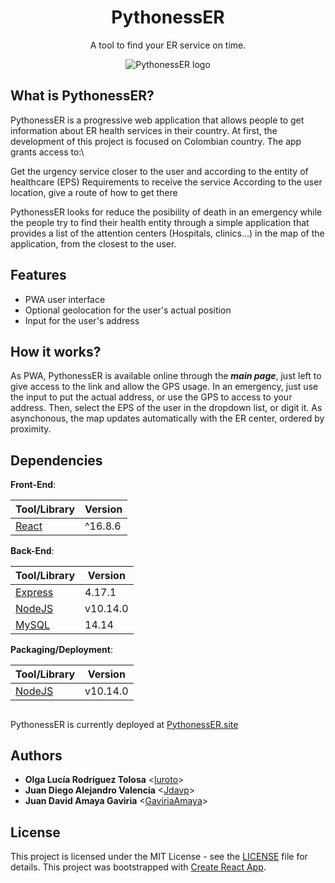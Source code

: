 <h1 align="center">PythonessER</h1>
<p align="center">
  A tool to find your ER service on time.
</p>

<p align="center">
  <img src="Logo"
       alt="PythonessER logo"
  />
</p>


## What is PythonessER?

PythonessER is a progressive web application that allows people to get information about ER health services in their country. At first, the development of this project is focused on Colombian country. The app grants access to:\

Get the urgency service closer to the user and according to the entity of healthcare (EPS)
Requirements to receive the service
According to the user location, give a route of how to get there

PythonessER looks for reduce the posibility of death in an emergency while the people try to find their health entity through a simple application that provides a list of the attention centers (Hospitals, clinics...) in the map of the application, from the closest to the user.

## Features

- PWA user interface
- Optional geolocation for the user's actual position
- Input for the user's address

## How it works?

As PWA, PythonessER is available online through the ***main page***, just left to give access to the link and allow the GPS usage. In an emergency, just use the input to put the actual address, or use the GPS to access to your address. Then, select the EPS of the user in the dropdown list, or digit it. As asynchonous, the map updates automatically with the ER center, ordered by proximity.

## Dependencies

**Front-End**:

| Tool/Library                                                                       | Version |
| ---------------------------------------------------------------------------------- | ------- |
| [React](https://reactjs.org/)                                                      | ^16.8.6 |

**Back-End**:

| Tool/Library                           | Version  |
| -------------------------------------- | -------- |
| [Express](https://expressjs.com/)      | 4.17.1   |
| [NodeJS](https://nodejs.org/)          | v10.14.0 |
| [MySQL](https://www.mysql.com/)        | 14.14    |

**Packaging/Deployment**:

| Tool/Library                      | Version  |
| --------------------------------- | -------- |
| [NodeJS](https://nodejs.org/en/)  | v10.14.0 |

## 

PythonessER is currently deployed at [PythonessER.site](https://ideadog.site)

## Authors

- **Olga Lucía Rodríguez Tolosa** <[luroto](https://github.com/luroto)>
- **Juan Diego Alejandro Valencia** <[Jdavp](https://github.com/Jdavp)>
- **Juan David Amaya Gaviria** <[GaviriaAmaya](https://github.com/GaviriaAmaya)>

## License

This project is licensed under the MIT License - see the [LICENSE](./LICENSE) file for details.
This project was bootstrapped with [Create React App](https://github.com/facebook/create-react-app).
